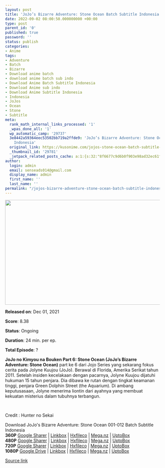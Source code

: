 ```yaml
---
layout: post
title: 'JoJo’s Bizarre Adventure: Stone Ocean Batch Subtitle Indonesia'
date: 2022-09-02 08:00:50.000000000 +00:00
type: post
parent_id: '0'
published: true
password: ''
status: publish
categories:
- Anime
tags:
- Adventure
- Batch
- Bizarre
- Download anime batch
- download anime batch sub indo
- Download Anime Batch Subtitle Indonesia
- Download Anime sub indo
- Download Anime Subtitle Indonesia
- Indonesia
- JoJos
- Ocean
- Stone
- Subtitle
meta:
  rank_math_internal_links_processed: '1'
  _wpas_done_all: '1'
  wp_automatic_camp: '29737'
  3e8442a59364eec53502bb719a2ffde9: 'JoJo’s Bizarre Adventure: Stone Ocean Batch Subtitle
    Indonesia'
  original_link: https://kusonime.com/jojos-stone-ocean-batch-subtitle-indonesia/
  _thumbnail_id: '29781'
  _jetpack_related_posts_cache: a:1:{s:32:"8f6677c9d6b0f903e98ad32ec61f8deb";a:2:{s:7:"expires";i:1663526380;s:7:"payload";a:3:{i:0;a:1:{s:2:"id";i:29658;}i:1;a:1:{s:2:"id";i:26380;}i:2;a:1:{s:2:"id";i:26381;}}}}
author:
  login: admin
  email: senseads014@gmail.com
  display_name: admin
  first_name: ''
  last_name: ''
permalink: "/jojos-bizarre-adventure-stone-ocean-batch-subtitle-indonesia/"
---
```

<p>
 <img width="604" height="340" src="{{ site.baseurl }}/assets/2022/09/JoJos-Bizarre-Adventure-Stone-Ocean-604x340.jpg" class="attachment-thumb-large size-thumb-large wp-post-image" alt="" loading="lazy" title="JoJo’s Bizarre Adventure: Stone Ocean Batch Subtitle Indonesia" srcset="https://kusonime.com/wp-content/uploads/2022/06/JoJos-Bizarre-Adventure-Stone-Ocean-604x340.jpg 604w, https://kusonime.com/wp-content/uploads/2022/06/JoJos-Bizarre-Adventure-Stone-Ocean-300x169.jpg 300w, https://kusonime.com/wp-content/uploads/2022/06/JoJos-Bizarre-Adventure-Stone-Ocean-768x432.jpg 768w, https://kusonime.com/wp-content/uploads/2022/06/JoJos-Bizarre-Adventure-Stone-Ocean-520x293.jpg 520w, https://kusonime.com/wp-content/uploads/2022/06/JoJos-Bizarre-Adventure-Stone-Ocean.jpg 1000w" sizes="(max-width: 604px) 100vw, 604px" />
<p><b>Released on</b>: Dec 01, 2021</p>
<p>
<p><b>Score</b>: 8.38</p>
<p>
<p><b>Status</b>: Ongoing</p>
<p>
<p><b>Duration</b>: 24 min. per ep.</p>
<p>
<p><b>Total Episode</b>: ?</p>
<p>
<p><strong>JoJo no Kimyou na Bouken Part 6: Stone Ocean (JoJo’s Bizarre Adventure: Stone Ocean)</strong> part ke 6 dari Jojo Series yang sekarang fokus cerita pada Jolyne Kuujou (JoJo). Berawal di Florida, Amerika Serikat tahun 2011. Setelah insiden kecelakaan dengan pacarnya, Jolyne Kuujou dijatuhi hukuman 15 tahun penjara. Dia dibawa ke rutan dengan tingkat keamanan tinggi, penjara Green Dolphin Street (the Aquarium). Di ambang keputusasaan, Jolyne menerima liontin dari ayahnya yang membuat kekuatan misterius dalam tubuhnya terbangun.</p>
<p>
<p> </p>
<p>
<p>Credit : Hunter no Sekai</p>
<p>
<div class="smokeddl">
<div class="smokettl">Download JoJo's Bizarre Adventure: Stone Ocean 001-012 Batch Subtitle Indonesia</div>
<div class="smokeurl"><strong>360P</strong> <a href="https://acefile.co/f/76995229/kusonime-jbaso-01-12-360p-rar" target="_blank" rel="noopener noreferrer">Google Sharer</a> | <a href="https://lbx.to/f/3QXA19I" target="_blank" rel="noopener">Linkbox</a> | <a href="https://hxfile.co/13dgjwr06m7r" target="_blank" rel="noopener noreferrer">Hxfileco</a> | <a href="https://mega.nz/file/nrxWQKYD#-dhDXKfnL-IPbjGuC6lOJ_FgbynhlA0dBD0VbbinhHY" target="_blank" rel="noopener noreferrer">Mega.nz</a> | <a href="https://uptobox.com/088cdoaslhhb" target="_blank" rel="noopener">UptoBox</a></div>
<div class="smokeurl"><strong>480P</strong> <a href="https://acefile.co/f/76995230/kusonime-jbaso-01-12-480p-rar" target="_blank" rel="noopener noreferrer">Google Sharer</a> | <a href="https://lbx.to/f/GJVIoJP" target="_blank" rel="noopener">Linkbox</a> | <a href="https://hxfile.co/ooy8ogx5aaqq" target="_blank" rel="noopener noreferrer">Hxfileco</a> | <a href="https://mega.nz/file/P7QWCKSY#YSpu74u4d1IZXIHPvLcw-F6qAjUt4yquiXlWQd8bjtc" target="_blank" rel="noopener noreferrer">Mega.nz</a> | <a href="https://uptobox.com/buh0fi840mxa" target="_blank" rel="noopener">UptoBox</a></div>
<div class="smokeurl"><strong>720P</strong> <a href="https://acefile.co/f/76995231/kusonime-jbaso-01-12-720p-rar" target="_blank" rel="noopener noreferrer">Google Sharer</a> | <a href="https://lbx.to/f/neC23OC" target="_blank" rel="noopener">Linkbox</a> | <a href="https://hxfile.co/qrup6ek32aem" target="_blank" rel="noopener noreferrer">Hxfileco</a> | <a href="https://mega.nz/file/jmBjmQAI#NaA_W4KZ4vJL2uJmz2tM_SdqEgZN1de8xFwDZf40uvE" target="_blank" rel="noopener noreferrer">Mega.nz</a> | <a href="https://uptobox.com/qfk07tderp6p" target="_blank" rel="noopener">UptoBox</a></div>
<div class="smokeurl"><strong>1080P</strong> <a href="https://acefile.co/f/76995234/kusonime-jbaso-01-12-1080p-rar" target="_blank" rel="noopener noreferrer">Google Drive</a> | <a href="https://lbx.to/f/pELSa36" target="_blank" rel="noopener">Linkbox</a> | <a href="https://hxfile.co/3jijiqkbixqh" target="_blank" rel="noopener noreferrer">Hxfileco</a> | <a href="https://mega.nz/file/rn4myQiA#dT30Xe38oes48Hm7y_mYSDo0jvZHgKcp_7y7M-shStc" target="_blank" rel="noopener noreferrer">Mega.nz</a> | <a href="https://uptobox.com/9z3n7lf1gbp0" target="_blank" rel="noopener">UptoBox</a></div>
</div>
<p><a href="https://kusonime.com/jojos-stone-ocean-batch-subtitle-indonesia/">Source link </a></p>
